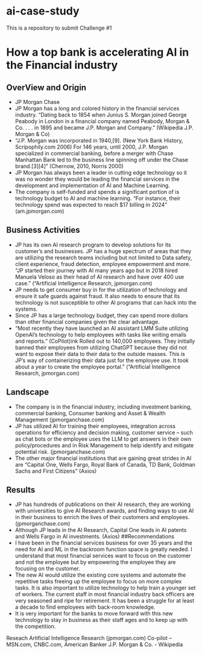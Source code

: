 # ai-case-study
This is a repository to submit Challenge #1
#   How a top bank is accelerating AI in the Financial industry
## OverView and Origin
*   JP Morgan Chase
*  	JP Morgan has a long and colored history in the financial services industry. “Dating back to 1854 when Junius S. Morgan joined George Peabody in London in a financial company named Peabody, Morgan & Co. . . . in 1895 and became J.P. Morgan and Company.” (Wikipedia J.P. Morgan & Co)
*	“J.P. Morgan was incorporated in 1940,[9]. (New York Bank History, Scripophily.com 2006) For 146 years, until 2000, J.P. Morgan specialized in commercial banking, before a merger with Chase Manhattan Bank led to the business line spinning off under the Chase brand.[3][4]” (Chernow, 2010, Norris 2000)
*	JP Morgan has always been a leader in cutting edge technology so it was no wonder they would be leading the financial services in the development and implementation of AI and Machine Learning.
*	The company is self-funded and spends a significant portion of is technology budget to AI and machine learning. “For instance, their technology spend was expected to reach $17 billing in 2024” (am.jpmorgan.com)
## Business Activities
*	JP has its own AI research program to develop solutions for its customer’s and businesses. JP has a huge spectrum of areas that they are utilizing the research teams including but not limited to Data safety, client experience, fraud detection, employee empowerment and more. “JP started their journey with AI many years ago but in 2018 hired Manuela Veloso as their head of AI research and have over 400 use case.” (“Artificial Intelligence Research, jpmorgan.com)
*	JP needs to get consumer buy in for the utilization of technology and ensure it safe guards against fraud. It also needs to ensure that its technology is not susceptible to other AI programs that can hack into the systems.
*	Since JP has a large technology budget, they can spend more dollars than other financial companies given the clear advantage.
*	“Most recently they have launched an AI assistant LMM Suite utilizing OpenAI’s technology to help employees with tasks like writing emails and reports.” (CoPilot)ink Rolled out to 140,000 employees. They initially banned their employees from utilizing ChatGPT because they did not want to expose their data to their data to the outside masses. This is JP’s way of containerizing their data just for the employee use. It took about a year to create the employee portal.” (“Artificial Intelligence Research, jpmorgan.com)
## Landscape
*	The company is in the financial industry, including investment banking, commercial banking, Consumer banking and Asset & Wealth Management (jpmorganchase.com)
*	JP has utilized AI for training their employees, integration across operations for efficiency and decision making, customer service – such as chat bots or the employee uses the LLM to get answers in their own policy/procedures and in Risk Management to help identify and mitigate potential risk. (jpmorganchase.com)
*	The other major financial institutions that are gaining great strides in AI are “Capital One, Wells Fargo, Royal Bank of Canada, TD Bank, Goldman Sachs and First Citizens” (Axios)
## Results
*	JP has hundreds of publications on their AI research, they are working with universities to give AI Research awards, and finding ways to use AI in their business to enrich the lives of their customers and employees. (jpmorganchase.com)
*	Although JP leads in the AI Research, Capital One leads in AI patents and Wells Fargo in AI investments. (Axios)
##Recommendations
*	I have been in the financial services business for over 35 years and the need for AI and ML in the backroom function space is greatly needed. I understand that most financial services want to focus on the customer and not the employee but by empowering the employee they are focusing on the customer.
*	The new AI would utilize the existing core systems and automate the repetitive tasks freeing up the employee to focus on more complex tasks. It is also important to utilize technology to help train a younger set of workers. The current staff in most financial industry back officers are very seasoned and ripe for retirement. It has been a struggle for at least a decade to find employees with back-room knowledge.
*	It is very important for the banks to move forward with this new technology to stay in business as their staff ages and to keep up with the competition.


Reseach
Artificial Intelligence Research (jpmorgan.com)
Co-pilot – MSN.com, CNBC.com, American Banker
J.P. Morgan & Co. - Wikipedia
